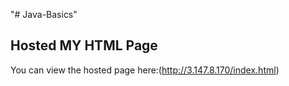 "# Java-Basics" 

## Hosted MY HTML Page

You can view the hosted page here:(http://3.147.8.170/index.html)





